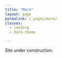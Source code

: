 ```yaml
---
title: "More"
layout: page
permalink: /_pages/more/
classes:
  - landing
  - dark-theme

---
```

Site under construction.